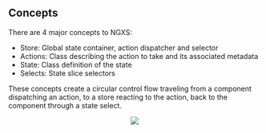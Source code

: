 ## Concepts
There are 4 major concepts to NGXS:

- Store: Global state container, action dispatcher and selector
- Actions: Class describing the action to take and its associated metadata
- State: Class definition of the state
- Selects: State slice selectors

These concepts create a circular control flow traveling from a component
dispatching an action, to a store reacting to the action, back to the component
through a state select.

<p align="center">
  <img src="../assets/diagram.png">
</p>

